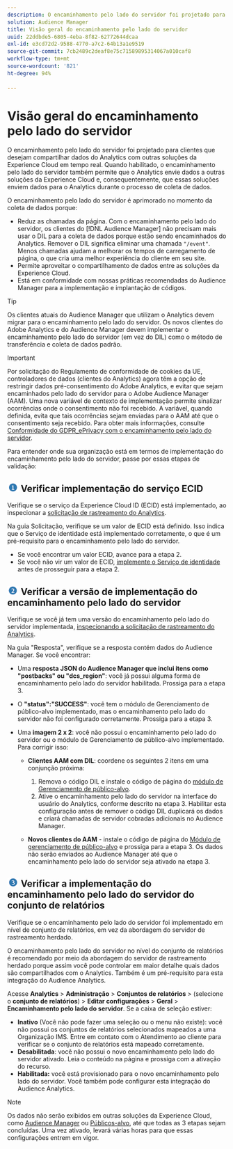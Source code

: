 ```yaml
---
description: O encaminhamento pelo lado do servidor foi projetado para clientes que desejam compartilhar dados do Analytics com outras soluções da Experience Cloud em tempo real. Quando habilitado, o encaminhamento pelo lado do servidor também permite que o Analytics envie dados a outras soluções da Experience Cloud e, consequentemente, que essas soluções enviem dados para o Analytics durante o processo de coleta de dados.
solution: Audience Manager
title: Visão geral do encaminhamento pelo lado do servidor
uuid: 22ddbde5-6805-4eba-8f82-62772644dcaa
exl-id: e3cd72d2-9588-4770-a7c2-64b13a1e9519
source-git-commit: 7cb2489c2deaf8e75c71589895314067a010caf8
workflow-type: tm+mt
source-wordcount: '821'
ht-degree: 94%

---
```


# Visão geral do encaminhamento pelo lado do servidor

O encaminhamento pelo lado do servidor foi projetado para clientes que desejam compartilhar dados do Analytics com outras soluções da Experience Cloud em tempo real. Quando habilitado, o encaminhamento pelo lado do servidor também permite que o Analytics envie dados a outras soluções da Experience Cloud e, consequentemente, que essas soluções enviem dados para o Analytics durante o processo de coleta de dados.

O encaminhamento pelo lado do servidor é aprimorado no momento da coleta de dados porque:

* Reduz as chamadas da página. Com o encaminhamento pelo lado do servidor, os clientes do [!DNL Audience Manager] não precisam mais usar o DIL para a coleta de dados porque estão sendo encaminhados do Analytics. Remover o DIL significa eliminar uma chamada `"/event"`. Menos chamadas ajudam a melhorar os tempos de carregamento de página, o que cria uma melhor experiência do cliente em seu site.
* Permite aproveitar o compartilhamento de dados entre as soluções da Experience Cloud.
* Está em conformidade com nossas práticas recomendadas do Audience Manager para a implementação e implantação de códigos.

>[!TIP]
>
>Os clientes atuais do Audience Manager que utilizam o Analytics devem migrar para o encaminhamento pelo lado do servidor. Os novos clientes do Adobe Analytics e do Audience Manager devem implementar o encaminhamento pelo lado do servidor (em vez do DIL) como o método de transferência e coleta de dados padrão.

>[!IMPORTANT]
>Por solicitação do Regulamento de conformidade de cookies da UE, controladores de dados (clientes do Analytics) agora têm a opção de restringir dados pré-consentimento do Adobe Analytics, e evitar que sejam encaminhados pelo lado do servidor para o Adobe Audience Manager (AAM). Uma nova variável de contexto de implementação permite sinalizar ocorrências onde o consentimento não foi recebido. A variável, quando definida, evita que tais ocorrências sejam enviadas para o AAM até que o consentimento seja recebido. Para obter mais informações, consulte [Conformidade do GDPR_ePrivacy com o encaminhamento pelo lado do servidor](/help/admin/admin/c-server-side-forwarding/ssf-gdpr.md).

Para entender onde sua organização está em termos de implementação do encaminhamento pelo lado do servidor, passe por essas etapas de validação:

## ![step1_icon.png imagem](assets/step1_icon.png) Verificar implementação do serviço ECID

Verifique se o serviço da Experience Cloud ID (ECID) está implementado, ao inspecionar a [solicitação de rastreamento do Analytics](https://experienceleague.adobe.com/docs/id-service/using/implementation/test-verify.html?lang=pt-BR).

Na guia Solicitação, verifique se um valor de ECID está definido. Isso indica que o Serviço de identidade está implementado corretamente, o que é um pré-requisito para o encaminhamento pelo lado do servidor.

* Se você encontrar um valor ECID, avance para a etapa 2.
* Se você não vir um valor de ECID, [implemente o Serviço de identidade](https://experienceleague.adobe.com/docs/id-service/using/implementation/implementation-guides.html) antes de prosseguir para a etapa 2.

## ![step2_icon.png imagem](assets/step2_icon.png) Verificar a versão de implementação do encaminhamento pelo lado do servidor

Verifique se você já tem uma versão do encaminhamento pelo lado do servidor implementada, [inspecionando a solicitação de rastreamento do Analytics](/help/admin/admin/c-server-side-forwarding/ssf-verify.md).

Na guia &quot;Resposta&quot;, verifique se a resposta contém dados do Audience Manager. Se você encontrar:

* Uma **resposta JSON do Audience Manager que inclui itens como &quot;postbacks&quot; ou &quot;dcs_region&quot;**: você já possui alguma forma de encaminhamento pelo lado do servidor habilitada. Prossiga para a etapa 3.
* O **&quot;status&quot;:&quot;SUCCESS&quot;**: você tem o módulo de Gerenciamento de público-alvo implementado, mas o encaminhamento pelo lado do servidor não foi configurado corretamente. Prossiga para a etapa 3.
* Uma **imagem 2 x 2**: você não possui o encaminhamento pelo lado do servidor ou o módulo de Gerenciamento de público-alvo implementado. Para corrigir isso:

   * **Clientes AAM com DIL**: coordene os seguintes 2 itens em uma conjunção próxima:

      1. Remova o código DIL e instale o código de página do [módulo de Gerenciamento de público-alvo](https://experienceleague.adobe.com/docs/audience-manager/user-guide/implementation-integration-guides/integration-other-solutions/audience-management-module.html?lang=pt-BR).
      1. Ative o encaminhamento pelo lado do servidor na interface do usuário do Analytics, conforme descrito na etapa 3. Habilitar esta configuração antes de remover o código DIL duplicará os dados e criará chamadas de servidor cobradas adicionais no Audience Manager.
   * **Novos clientes do AAM** - instale o código de página do [Módulo de gerenciamento de público-alvo](https://experienceleague.adobe.com/docs/audience-manager/user-guide/implementation-integration-guides/integration-other-solutions/audience-management-module.html) e prossiga para a etapa 3. Os dados não serão enviados ao Audience Manager até que o encaminhamento pelo lado do servidor seja ativado na etapa 3.


## ![step3_icon.png imagem](assets/step3_icon.png) Verificar a implementação do encaminhamento pelo lado do servidor do conjunto de relatórios

Verifique se o encaminhamento pelo lado do servidor foi implementado em nível de conjunto de relatórios, em vez da abordagem do servidor de rastreamento herdado.

O encaminhamento pelo lado do servidor no nível do conjunto de relatórios é recomendado por meio da abordagem do servidor de rastreamento herdado porque assim você pode controlar em maior detalhe quais dados são compartilhados com o Analytics. Também é um pré-requisito para esta integração do Audience Analytics.

Acesse **Analytics** > **Administração** > **Conjuntos de relatórios** > (selecione o **conjunto de relatórios**) > **Editar configurações** > **Geral** > **Encaminhamento pelo lado do servidor**. Se a caixa de seleção estiver:

* **Inativo**  (Você não pode fazer uma seleção ou o menu não existe): você não possui os conjuntos de relatórios selecionados mapeados a uma Organização IMS. Entre em contato com o Atendimento ao cliente para verificar se o conjunto de relatórios está mapeado corretamente.
* **Desabilitada**: você não possui o novo encaminhamento pelo lado do servidor ativado. Leia o conteúdo na página e prossiga com a ativação do recurso.
* **Habilitada:** você está provisionado para o novo encaminhamento pelo lado do servidor. Você também pode configurar esta integração do Audience Analytics.

>[!NOTE]
>
>Os dados não serão exibidos em outras soluções da Experience Cloud, como [Audience Manager](https://docs.adobe.com/content/help/pt-BR/experience-cloud/user-guides/home.html) ou [Públicos-alvo](https://experienceleague.adobe.com/docs/core-services/interface/audiences/audience-library.html?lang=pt-BR), até que todas as 3 etapas sejam concluídas. Uma vez ativado, levará várias horas para que essas configurações entrem em vigor.
